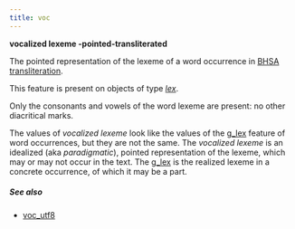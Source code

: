 ```yaml
---
title: voc
---
```


**vocalized lexeme -pointed-transliterated**

The pointed representation of the lexeme of a word occurrence in 
[BHSA transliteration](https://shebanq.ancient-data.org/shebanq/static/docs/BHSA-transcription.pdf).

This feature is present on objects of type [*lex*](otype).

Only the consonants and vowels of the word lexeme are present: no other diacritical marks.

The values of *vocalized lexeme* look like the values of the [g_lex](g_lex) feature
of word occurrences, but they are not the same.
The *vocalized lexeme* is an idealized (aka *paradigmatic*), pointed representation of the lexeme,
which may or may not occur in the text.
The [g_lex](g_lex) is the realized lexeme in a concrete occurrence, of which it may be a part.

##### See also

* [voc_utf8](voc_utf8)

